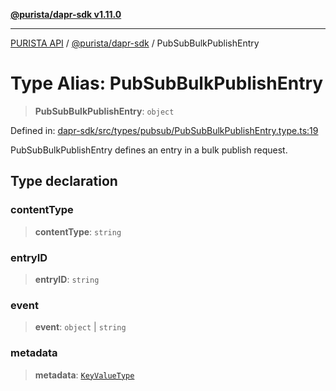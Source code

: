 [**@purista/dapr-sdk v1.11.0**](../README.md)

***

[PURISTA API](../../../packages.md) / [@purista/dapr-sdk](../README.md) / PubSubBulkPublishEntry

# Type Alias: PubSubBulkPublishEntry

> **PubSubBulkPublishEntry**: `object`

Defined in: [dapr-sdk/src/types/pubsub/PubSubBulkPublishEntry.type.ts:19](https://github.com/puristajs/purista/blob/master/packages/dapr-sdk/src/types/pubsub/PubSubBulkPublishEntry.type.ts#L19)

PubSubBulkPublishEntry defines an entry in a bulk publish request.

## Type declaration

### contentType

> **contentType**: `string`

### entryID

> **entryID**: `string`

### event

> **event**: `object` \| `string`

### metadata

> **metadata**: [`KeyValueType`](KeyValueType.md)

